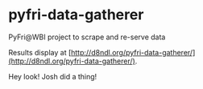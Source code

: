 # pyfri-data-gatherer
PyFri@WBI project to scrape and re-serve data

Results display at [http://d8ndl.org/pyfri-data-gatherer/](http://d8ndl.org/pyfri-data-gatherer/).

Hey look! Josh did a thing!